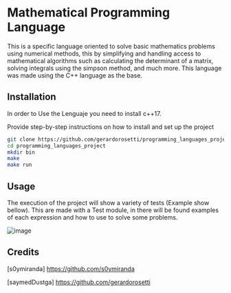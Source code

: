 # Mathematical Programming Language
This is a specific language oriented to solve basic mathematics problems using numerical methods, this by simplifying and handling access to mathematical algorithms such as calculating the determinant of a matrix, solving integrals using the simpson method, and much more. This language was made using the C++ language as the base.

## Installation
In order to Use the Lenguaje you need to install c++17.

Provide step-by-step instructions on how to install and set up the project
```bash
git clone https://github.com/gerardorosetti/programming_languages_project.git
cd programming_languages_project
mkdir bin
make
make run
```
## Usage
The execution of the project will show a variety of tests (Example show bellow). This are made with a Test module, in there will be found examples of each expression and how to use to solve some problems.

![image](https://github.com/gerardorosetti/programming_languages_project/assets/74148975/d86ee0d1-1486-4c38-ba60-612adf3b1b7c)


## Credits
[s0ymiranda] https://github.com/s0ymiranda

[saymedDustga] https://github.com/gerardorosetti
